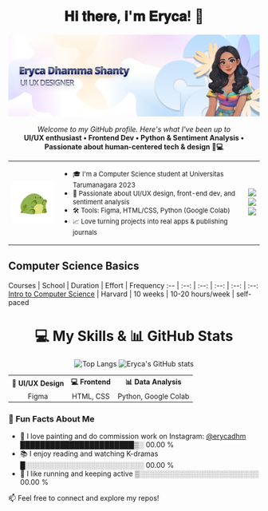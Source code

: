 <h1 align="center">𝐇𝐢 𝐭𝐡𝐞𝐫𝐞, 𝐢'𝐦 𝐄𝐫𝐲𝐜𝐚! 👋</h1>
<img src="./assets/bannerV2.svg" alt="banner that says Eryca Dhamma Shanty - UI UX Desiigner and cartoon illustration of Monica">
<p align="center">
  <em>Welcome to my GitHub profile. Here's what I've been up to</em><br>
  <strong>UI/UX enthusiast • Frontend Dev • Python &amp; Sentiment Analysis • Passionate about human-centered tech &amp; design 🎨💻</strong>
</p>

<table align="center">
  <tr>
    <td>
      <img src="./assets/download.gif" alt="My Skills Gif" width="120" />
    </td>
    <td>
   <ul>
  <li><span style="font-size:13px">🎓 I'm a Computer Science student at Universitas Tarumanagara 2023</span></li>
  <li><span style="font-size:13px">🎨 Passionate about UI/UX design, front-end dev, and sentiment analysis</span></li>
  <li><span style="font-size:13px">🛠️ Tools: Figma, HTML/CSS, Python (Google Colab)</span></li>
  <li><span style="font-size:13px">📈 Love turning projects into real apps & publishing journals</span></li>
</ul>
    </td>
    <td> <a href="https://skillicons.dev">
     <a href="https://skillicons.dev">
      <img src="https://skillicons.dev/icons?i=figma,ai,html" /> <br />
      <img src="https://skillicons.dev/icons?i=python,dart,flutter" /> <br />
      <img src="https://skillicons.dev/icons?i=css,js" /> <br />
    </a>
  </tr>
</table>


## Computer Science Basics

Courses | School | Duration | Effort | Frequency 
:-- | :--: | :--: | :--: | :--: | :--:
[Intro to Computer Science](https://www.edx.org/course/cs50s-introduction-computer-science-harvardx-cs50x) | Harvard | 10 weeks | 10-20 hours/week | self-paced 


<h1 align="center">💻 My Skills & 📊 GitHub Stats</h1>

<p align="center">
  <img width="23%" src="https://github-readme-stats.vercel.app/api/top-langs/?username=erycaaaaa&layout=compact&theme=dark#gh-dark-mode-only" alt="Top Langs" />
  <img width="30%" src="https://github-readme-stats.vercel.app/api?username=erycaaaaa&show_icons=true&theme=default" alt="Eryca's GitHub stats" />
</p>

<table align="center">

  <tr align="center">
    <th>🎨 UI/UX Design</th>
    <th>💻 Frontend</th>
    <th>📊 Data Analysis</th>
  </tr>
  <tr align="center">
    <td>Figma</td>
    <td>HTML, CSS</td>
    <td>Python, Google Colab</td>
  </tr>
</table>

### 💬 Fun Facts About Me

- 🎨 I love painting and do commission work on Instagram: [@erycadhm](https://instagram.com/erycadhm) ███████████████████████▒░   00.00 %
- 📚 I enjoy reading and watching K-dramas █░░░░░░░░░░░░░░░░░░░░░░░░   00.00 %
- 🏃 I like running and keeping active  ▒░░░░░░░░░░░░░░░░░░░░░░░░   00.00 %

📫 Feel free to connect and explore my repos!


